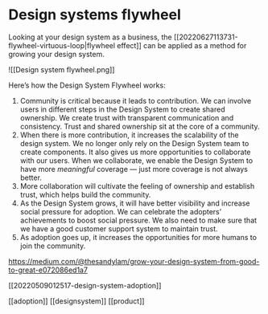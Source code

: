 # Design systems flywheel

Looking at your design system as a business, the [[20220627113731-flywheel-virtuous-loop|flywheel effect]] can be applied as a method for growing your design system.

![[Design system flywheel.png]]

Here’s how the Design System Flywheel works:
1. Community is critical because it leads to contribution. We can involve users in different steps in the Design System to create shared ownership. We create trust with transparent communication and consistency. Trust and shared ownership sit at the core of a community.
2. When there is more contribution, it increases the scalability of the design system. We no longer only rely on the Design System team to create components. It also gives us more opportunities to collaborate with our users. When we collaborate, we enable the Design System to have more _meaningful_ coverage — just more coverage is not always better.
3. More collaboration will cultivate the feeling of ownership and establish trust, which helps build the community.
4. As the Design System grows, it will have better visibility and increase social pressure for adoption. We can celebrate the adopters’ achievements to boost social pressure. We also need to make sure that we have a good customer support system to maintain trust.
5. As adoption goes up, it increases the opportunities for more humans to join the community.

https://medium.com/@thesandylam/grow-your-design-system-from-good-to-great-e072086ed1a7

[[20220509012517-design-system-adoption]]

[[adoption]]
[[designsystem]]
[[product]]